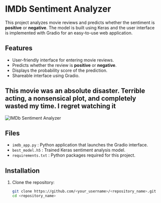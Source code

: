 # IMDb Sentiment Analyzer

This project analyzes movie reviews and predicts whether the sentiment is **positive** or **negative**. The model is built using Keras and the user interface is implemented with Gradio for an easy-to-use web application.

## Features

- User-friendly interface for entering movie reviews.
- Predicts whether the review is **positive** or **negative**.
- Displays the probability score of the prediction.
- Shareable interface using Gradio.

## This movie was an absolute disaster. Terrible acting, a nonsensical plot, and completely wasted my time. I regret watching it

![IMDb Sentiment Analyzer](screenshot.png)

## Files

- `imdb_app.py` : Python application that launches the Gradio interface.
- `best_model.h5` : Trained Keras sentiment analysis model.
- `requirements.txt` : Python packages required for this project.

## Installation

1. Clone the repository:
   ```bash
   git clone https://github.com/<your_username>/<repository_name>.git
   cd <repository_name>

